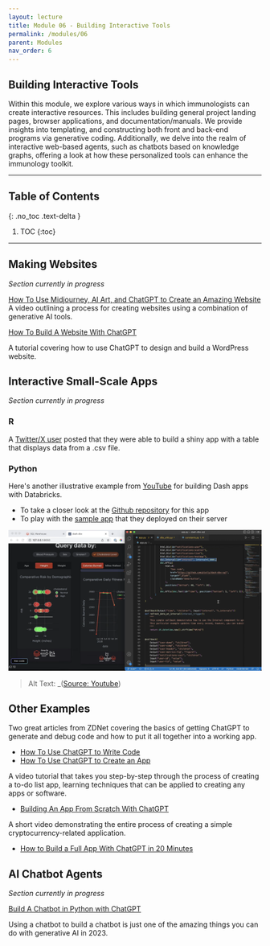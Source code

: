 ```yaml
---
layout: lecture
title: Module 06 - Building Interactive Tools
permalink: /modules/06
parent: Modules
nav_order: 6
---
```


## Building Interactive Tools
Within this module, we explore various ways in which immunologists can create interactive resources. This includes building general project landing pages, browser applications, and documentation/manuals. We provide insights into templating, and constructing both front and back-end programs via generative coding. Additionally, we delve into the realm of interactive web-based agents, such as chatbots based on knowledge graphs, offering a look at how these personalized tools can enhance the immunology toolkit.

---

## Table of Contents
{: .no_toc .text-delta }

1. TOC
{:toc}

---


## Making Websites
_Section currently in progress_

[How To Use Midjourney, AI Art, and ChatGPT to Create an Amazing Website](https://www.youtube.com/watch?v=5wdCev86RYE)
A video outlining a process for creating websites using a combination of generative AI tools.

[How To Build A Website With ChatGPT](https://www.hostinger.com/tutorials/build-website-with-chatgpt/)

A tutorial covering how to use ChatGPT to design and build a WordPress website.


## Interactive Small-Scale Apps
_Section currently in progress_

### R
A [Twitter/X user](https://twitter.com/jfernandez__/status/1599470590405976064?s=20) posted that they were able to build a shiny app with a table that displays data from a .csv file. 


### Python
Here's another illustrative example from [YouTube](https://www.youtube.com/watch?v=tmte0KqewD0&ab_channel=Plotly) for building Dash apps with Databricks. 
* To take a closer look at the [Github repository](https://github.com/plotly/dash-dbx-sql) for this app
* To play with the [sample app](https://sales-demo.plotly.com/dash-dbx-sql/) that they deployed on their server

![Dash App](/assets/images/06-dash-app-databricks.png)
> Alt Text: _([Source: Youtube](https://youtu.be/tmte0KqewD0?si=SROJ9K1wLGZiISCv))


## Other Examples
Two great articles from ZDNet covering the basics of getting ChatGPT to generate and debug code and how to put it all together into a working app.
* [How To Use ChatGPT to Write Code](https://www.zdnet.com/article/how-to-use-chatgpt-to-write-code/)
* [How To Use ChatGPT to Create an App](https://www.zdnet.com/article/how-to-use-chatgpt-to-create-an-app/)


A video tutorial that takes you step-by-step through the process of creating a to-do list app, learning techniques that can be applied to creating any apps or software.
* [Building An App From Scratch With ChatGPT](https://www.classcentral.com/course/youtube-building-an-app-from-scratch-with-chatgpt-the-future-of-development-121291)

A short video demonstrating the entire process of creating a simple cryptocurrency-related application.
* [How to Build a Full App With ChatGPT in 20 Minutes](https://www.youtube.com/watch?v=i_a9bqvqmzo)


## AI Chatbot Agents
_Section currently in progress_

[Build A Chatbot in Python with ChatGPT](https://www.youtube.com/watch?v=pGOyw_M1mNE)

Using a chatbot to build a chatbot is just one of the amazing things you can do with generative AI in 2023.
